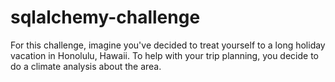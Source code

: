 # sqlalchemy-challenge
For this challenge, imagine you've decided to treat yourself to a long holiday vacation in Honolulu, Hawaii. To help with your trip planning, you decide to do a climate analysis about the area. 
